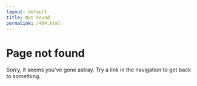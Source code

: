 ```yaml
---
layout: default
title: Not Found
permalink: /404.html
---
```

<h1>Page not found</h1>
<p>Sorry, it seems you've gone astray. Try a link in the navigation to get back to something.</p>

